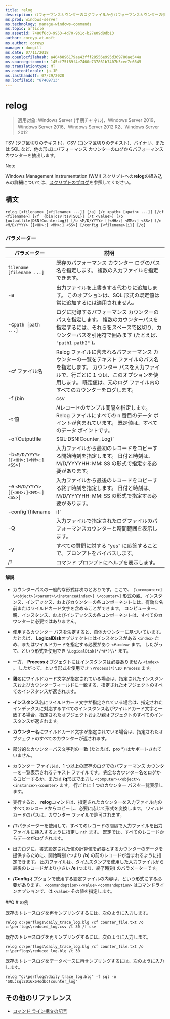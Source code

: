 ```yaml
---
title: relog
description: パフォーマンスカウンターのログファイルからパフォーマンスカウンターの情報を抽出する、relog コマンドの参照記事です。
ms.prod: windows-server
ms.technology: manage-windows-commands
ms.topic: article
ms.assetid: 7480f6c0-9953-4d70-9b1c-b27e09d8db13
author: coreyp-at-msft
ms.author: coreyp
manager: dongill
ms.date: 07/11/2018
ms.openlocfilehash: a404b896179aa43fff28556e995d369780ae544a
ms.sourcegitcommit: 145cf75f89f4e7460e737861b7407b5cee7c6645
ms.translationtype: MT
ms.contentlocale: ja-JP
ms.lasthandoff: 07/29/2020
ms.locfileid: "87409713"
---
```

# <a name="relog"></a>relog

> 適用対象: Windows Server (半期チャネル)、Windows Server 2019、Windows Server 2016、Windows Server 2012 R2、Windows Server 2012

TSV (タブ区切りのテキスト)、CSV (コンマ区切りのテキスト)、バイナリ、または SQL など、他の形式にパフォーマンス カウンターのログからパフォーマンス カウンターを抽出します。

>[!NOTE]
>Windows Management Instrumentation (WMI) スクリプトへの**relog**の組み込みの詳細については、[スクリプトのブログ](https://devblogs.microsoft.com/scripting/)を参照してください。

## <a name="syntax"></a>構文

```
relog [<filename> [<filename> ...]] [/a] [/c <path> [<path> ...]] [/cf <filename>] [/f  {bin|csv|tsv|SQL}] [/t <value>] [/o {outputfile|DSN!CounterLog}] [/b <M/D/YYYY> [[<HH>:] <MM>:] <SS>] [/e <M/D/YYYY> [[<HH>:] <MM>:] <SS>] [/config {<filename>|i}] [/q]
```

### <a name="parameters"></a>パラメーター

| パラメーター | 説明 |
|--|--|
| `filename [filename ...]` | 既存のパフォーマンス カウンター ログのパス名を指定します。 複数の入力ファイルを指定できます。 |
| -a | 出力ファイルを上書きする代わりに追加します。 このオプションは、SQL 形式の既定値は常に追加するには適用されません。 |
| -c`path [path ...]` | ログに記録するパフォーマンス カウンターのパスを指定します。 複数のカウンターパスを指定するには、それらをスペースで区切り、カウンターパスを引用符で囲みます (たとえば、 `"path1 path2"` )。 |
| -cf ファイル名 | Relog ファイルに含まれるパフォーマンス カウンターの一覧をテキスト ファイルのパス名を指定します。 カウンター パスを入力ファイルで、行ごとに 1 つは、このオプションを使用します。 既定値は、元のログ ファイル内のすべてのカウンターをログします。 |
| -f`{bin | csv | tsv | SQL}` | 出力ファイルの形式のパス名を指定します。 既定の形式は **bin**します。 SQL データベースの場合、出力ファイルでを指定し `DSN!CounterLog` ます。 DSN (データベースのシステム名) を構成する ODBC マネージャーを使用して、データベースの場所を指定できます。 |
| -t 値 | *N*レコードのサンプル間隔を指定します。 Relog ファイルにすべての n 番目のデータ ポイントが含まれています。 既定値は、すべてのデータ ポイントです。 |
| -o`{Outputfile | SQL:DSN!Counter_Log}` | 出力ファイルまたは SQL データベースのカウンターの書き込み先のパス名を指定します。 <P>**注:** relog.exe の64ビットバージョンと32ビットバージョンでは、システム上の ODBC データソース (64 ビットおよび32ビット) で DSN を定義する必要があります。 DSN を定義するには、"SQL Server" ODBC ドライバーを使用します。 |
| -b`<M/D/YYYY> [[<HH>:]<MM>:]<SS>]` | 入力ファイルから最初のレコードをコピーする開始時刻を指定します。 日付と時刻は、M/D/YYYYHH: MM: SS の形式で指定する必要があります。 |
| -e `<M/D/YYYY> [[<HH>:]<MM>:]<SS>]` | 入力ファイルから最後のレコードをコピーする終了時刻を指定します。 日付と時刻は、M/D/YYYYHH: MM: SS の形式で指定する必要があります。 |
| -config`{filename | i}` | コマンド ライン パラメーターを含む設定ファイルのパス名を指定します。 構成ファイルを使用している場合は、コマンドラインに配置できる入力ファイルの一覧のプレースホルダーとして **-i**を使用できます。 コマンドラインを使用している場合は、 **-i**を使用しないでください。 また、などのワイルドカードを使用して、 `*.blg` 一度に複数の入力ファイル名を指定することもできます。 |
| -Q | 入力ファイルで指定されたログファイルのパフォーマンスカウンターと時間範囲を表示します。 |
| -y | すべての質問に対する "yes" に応答することで、プロンプトをバイパスします。 |
| /? | コマンド プロンプトにヘルプを表示します。 |

#### <a name="remarks"></a>解説

- カウンターパスの一般的な形式は次のとおりです。ここで、 `[\<computer>] \<object>[<parent>\<instance#index>] \<counter>]` 形式の親、インスタンス、インデックス、およびカウンターの各コンポーネントには、有効な名前またはワイルドカード文字を含めることができます。 コンピューター、親、インスタンス、およびインデックスの各コンポーネントは、すべてのカウンターに必要ではありません。

- 使用するカウンター パスを決定すると、自体カウンターに基づいています。 たとえば、 **LogicalDisk**オブジェクトにはインスタンスがある `<index>` ため、またはワイルドカードを指定する必要があり `<#index>` ます。 したがって、という形式を使用でき `\LogicalDisk(*/*#*)\\*` ます。

- 一方、 **Process**オブジェクトにはインスタンスは必要ありません `<index>` 。 したがって、という形式を使用でき `\Process(*)\ID Process` ます。

- **親**名にワイルドカード文字が指定されている場合は、指定されたインスタンスおよびカウンターフィールドに一致する、指定されたオブジェクトのすべてのインスタンスが返されます。

- **インスタンス**名にワイルドカード文字が指定されている場合は、指定されたインデックスに対応するすべてのインスタンス名がワイルドカード文字と一致する場合、指定されたオブジェクトおよび親オブジェクトのすべてのインスタンスが返されます。

- **カウンター**名にワイルドカード文字が指定されている場合は、指定されたオブジェクトのすべてのカウンターが返されます。

- 部分的なカウンターパス文字列の一致 (たとえば、pro *) はサポートされていません。

- カウンター ファイルは、1 つ以上の既存のログでのパフォーマンス カウンターを一覧表示されるテキスト ファイルです。 完全なカウンター名をログからコピーするか、または **/q**形式で出力し `<computer>\<object>\<instance>\<counter>` ます。 行ごとに 1 つのカウンター パスを一覧表示します。

- 実行すると、 **relog**コマンドは、指定されたカウンターを入力ファイル内のすべてのレコードからコピーし、必要に応じて形式を変換します。 ワイルドカードのパスは、カウンター ファイルで許可されます。

- **/T**パラメーターを使用して、すべてのレコードの間隔で入力ファイルを出力ファイルに挿入するように指定し `nth` ます。 既定では、すべてのレコードからデータがログされます。

- 出力ログに、書式設定された値の計算値を必要とするカウンターのデータを提供するために、開始時刻 (つまり **/b**) の前のレコードが含まれるように指定できます。 出力ファイルは、タイムスタンプを使用した入力ファイルから最後のレコードがより小さい **/e** (つまり、終了時刻) のパラメーターです。

- **/Config**オプションで使用する設定ファイルの内容は、という形式にする必要があります。 `<commandoption>\<value>` `<commandoption>` はコマンドラインオプションで、は `<value>` その値を指定します。

##<a name="q-examples"></a>Q # の例

既存のトレースログを再サンプリングするには、次のように入力します。

```
relog c:\perflogs\daily_trace_log.blg /cf counter_file.txt /o c:\perflogs\reduced_log.csv /t 30 /f csv
```

既存のトレースログを再サンプリングするには、次のように入力します。

```
relog c:\perflogs\daily_trace_log.blg /cf counter_file.txt /o c:\perflogs\reduced_log.blg /t 30
```

既存のトレースログをデータベースに再サンプリングするには、次のように入力します。

```
relog "c:\perflogs\daily_trace_log.blg" -f sql -o "SQL:sql2016x64odbc!counter_log"
```

## <a name="additional-references"></a>その他のリファレンス

- [コマンド ライン構文の記号](command-line-syntax-key.md)
